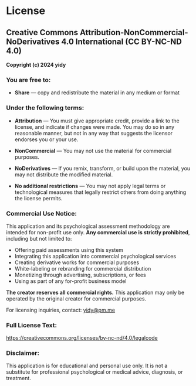 # License

## Creative Commons Attribution-NonCommercial-NoDerivatives 4.0 International (CC BY-NC-ND 4.0)

**Copyright (c) 2024 yidy**

### You are free to:
- **Share** — copy and redistribute the material in any medium or format

### Under the following terms:
- **Attribution** — You must give appropriate credit, provide a link to the license, and indicate if changes were made. You may do so in any reasonable manner, but not in any way that suggests the licensor endorses you or your use.

- **NonCommercial** — You may not use the material for commercial purposes.

- **NoDerivatives** — If you remix, transform, or build upon the material, you may not distribute the modified material.

- **No additional restrictions** — You may not apply legal terms or technological measures that legally restrict others from doing anything the license permits.

### Commercial Use Notice:
This application and its psychological assessment methodology are intended for non-profit use only. **Any commercial use is strictly prohibited**, including but not limited to:
- Offering paid assessments using this system
- Integrating this application into commercial psychological services  
- Creating derivative works for commercial purposes
- White-labeling or rebranding for commercial distribution
- Monetizing through advertising, subscriptions, or fees
- Using as part of any for-profit business model

**The creator reserves all commercial rights.** This application may only be operated by the original creator for commercial purposes.

For licensing inquiries, contact: yidy@pm.me

### Full License Text:
https://creativecommons.org/licenses/by-nc-nd/4.0/legalcode

### Disclaimer:
This application is for educational and personal use only. It is not a substitute for professional psychological or medical advice, diagnosis, or treatment.